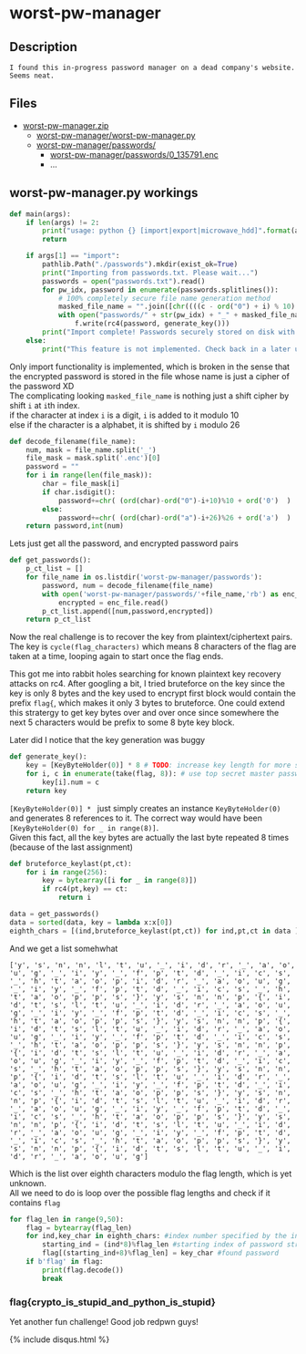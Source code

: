 # worst-pw-manager

## Description
```
I found this in-progress password manager on a dead company's website. Seems neat.
```

## Files
- [worst-pw-manager.zip](worst-pw-manager.zip)
  - [worst-pw-manager/worst-pw-manager.py](worst-pw-manager/worst_pw_manager.py)
  - [worst-pw-manager/passwords/](worst-pw-manager/passwords)
    - [worst-pw-manager/passwords/0_135791.enc](worst-pw-manager/passwords/0_135791.enc)
    - ...

## worst-pw-manager.py workings
```python
def main(args):
    if len(args) != 2:
        print("usage: python {} [import|export|microwave_hdd]".format(args[0]))
        return

    if args[1] == "import":
        pathlib.Path("./passwords").mkdir(exist_ok=True)
        print("Importing from passwords.txt. Please wait...")
        passwords = open("passwords.txt").read()
        for pw_idx, password in enumerate(passwords.splitlines()):
            # 100% completely secure file name generation method
            masked_file_name = "".join([chr((((c - ord("0") + i) % 10) + ord("0")) * int(chr(c) not in string.ascii_lowercase) + (((c - ord("a") + i) % 26) + ord("a")) * int(chr(c) in string.ascii_lowercase)) for c, i in zip([ord(a) for a in password], range(0xffff))])
            with open("passwords/" + str(pw_idx) + "_" + masked_file_name + ".enc", "wb") as f:
                f.write(rc4(password, generate_key()))
        print("Import complete! Passwords securely stored on disk with your private key in flag.txt! You may now safely delete flag.txt.")
    else:
        print("This feature is not implemented. Check back in a later update.")
```

Only import functionality is implemented, which is broken in the sense that the encrypted password is stored in the file whose name is just a cipher of the password XD  
The complicating looking `masked_file_name` is nothing just a shift cipher by shift `i` at `i`th index.  
if the character at index `i` is a digit, `i` is added to it modulo 10  
else if the character is a alphabet, it is shifted by `i` modulo 26

```python
def decode_filename(file_name):
    num, mask = file_name.split('_')
    file_mask = mask.split('.enc')[0]
    password = ""
    for i in range(len(file_mask)):
        char = file_mask[i]
        if char.isdigit():
            password+=chr( (ord(char)-ord("0")-i+10)%10 + ord('0')  )
        else:
            password+=chr( (ord(char)-ord("a")-i+26)%26 + ord('a')  )
    return password,int(num)
```
Lets just get all the password, and encrypted password pairs  
```python
def get_passwords():
    p_ct_list = []
    for file_name in os.listdir('worst-pw-manager/passwords'):
        password, num = decode_filename(file_name)
        with open('worst-pw-manager/passwords/'+file_name,'rb') as enc_file:
            encrypted = enc_file.read()
        p_ct_list.append([num,password,encrypted])
    return p_ct_list
```

Now the real challenge is to recover the key from plaintext/ciphertext pairs.  
The key is `cycle(flag_characters)` which means 8 characters of the flag are taken at a time, looping again to start once the flag ends.


This got me into rabbit holes searching for known plaintext key recovery attacks on rc4. After googling a bit, I tried bruteforce on the key since the key is only 8 bytes and the key used to encrypt first block would contain the prefix `flag{`, which makes it only 3 bytes to bruteforce. One could extend this stratergy to get key bytes over and over once since somewhere the next 5 characters would be prefix to some 8 byte key block.

Later did I notice that the key generation was buggy
```python
def generate_key():
    key = [KeyByteHolder(0)] * 8 # TODO: increase key length for more security?
    for i, c in enumerate(take(flag, 8)): # use top secret master password to encrypt all passwords
        key[i].num = c
    return key
```
`[KeyByteHolder(0)] * ` just simply creates an instance `KeyByteHolder(0)` and generates 8 references to it. The correct way would have been `[KeyByteHolder(0) for _ in range(8)]`.  
Given this fact, all the key bytes are actually the last byte repeated 8 times (because of the last assignment)

```python
def bruteforce_keylast(pt,ct):
    for i in range(256):
        key = bytearray([i for _ in range(8)])
        if rc4(pt,key) == ct:
            return i

data = get_passwords()
data = sorted(data, key = lambda x:x[0])
eighth_chars = [(ind,bruteforce_keylast(pt,ct)) for ind,pt,ct in data ]
```
And we get a list somehwhat
```
['y', 's', 'n', 'n', 'l', 't', 'u', '_', 'i', 'd', 'r', '_', 'a', 'o', 'u', 'g', '_', 'i', 'y', '_', 'f', 'p', 't', 'd', '_', 'i', 'c', 's', '_', 'h', 't', 'a', 'o', 'p', 'i', 'd', 'r', '_', 'a', 'o', 'u', 'g', '_', 'i', 'y', '_', 'f', 'p', 't', 'd', '_', 'i', 'c', 's', '_', 'h', 't', 'a', 'o', 'p', 'p', 's', '}', 'y', 's', 'n', 'n', 'p', '{', 'i', 'd', 't', 's', 'l', 't', 'u', '_', 'i', 'd', 'r', '_', 'a', 'o', 'u', 'g', '_', 'i', 'y', '_', 'f', 'p', 't', 'd', '_', 'i', 'c', 's', '_', 'h', 't', 'a', 'o', 'p', 'p', 's', '}', 'y', 's', 'n', 'n', 'p', '{', 'i', 'd', 't', 's', 'l', 't', 'u', '_', 'i', 'd', 'r', '_', 'a', 'o', 'u', 'g', '_', 'i', 'y', '_', 'f', 'p', 't', 'd', '_', 'i', 'c', 's', '_', 'h', 't', 'a', 'o', 'p', 'p', 's', '}', 'y', 's', 'n', 'n', 'p', '{', 'i', 'd', 't', 's', 'l', 't', 'u', '_', 'i', 'd', 'r', '_', 'a', 'o', 'u', 'g', '_', 'i', 'y', '_', 'f', 'p', 't', 'd', '_', 'i', 'c', 's', '_', 'h', 't', 'a', 'o', 'p', 'p', 's', '}', 'y', 's', 'n', 'n', 'p', '{', 'i', 'd', 't', 's', 'l', 't', 'u', '_', 'i', 'd', 'r', '_', 'a', 'o', 'u', 'g', '_', 'i', 'y', '_', 'f', 'p', 't', 'd', '_', 'i', 'c', 's', '_', 'h', 't', 'a', 'o', 'p', 'p', 's', '}', 'y', 's', 'n', 'n', 'p', '{', 'i', 'd', 't', 's', 'l', 't', 'u', '_', 'i', 'd', 'r', '_', 'a', 'o', 'u', 'g', '_', 'i', 'y', '_', 'f', 'p', 't', 'd', '_', 'i', 'c', 's', '_', 'h', 't', 'a', 'o', 'p', 'p', 's', '}', 'y', 's', 'n', 'n', 'p', '{', 'i', 'd', 't', 's', 'l', 't', 'u', '_', 'i', 'd', 'r', '_', 'a', 'o', 'u', 'g', '_', 'i', 'y', '_', 'f', 'p', 't', 'd', '_', 'i', 'c', 's', '_', 'h', 't', 'a', 'o', 'p', 'p', 's', '}', 'y', 's', 'n', 'n', 'p', '{', 'i', 'd', 't', 's', 'l', 't', 'u', '_', 'i', 'd', 'r', '_', 'a', 'o', 'u', 'g']
```
Which is the list over eighth characters modulo the flag length, which is yet unknown.  
All we need to do is loop over the possible flag lengths and check if it contains `flag`

```python
for flag_len in range(9,50):
    flag = bytearray(flag_len)
    for ind,key_char in eighth_chars: #index number specified by the index of password file
        starting_ind = (ind*8)%flag_len #starting index of password string
        flag[(starting_ind+8)%flag_len] = key_char #found password
    if b'flag' in flag:
        print(flag.decode())
        break
```

### flag{crypto_is_stupid_and_python_is_stupid}

Yet another fun challenge! Good job redpwn guys!

{% include disqus.html %}

